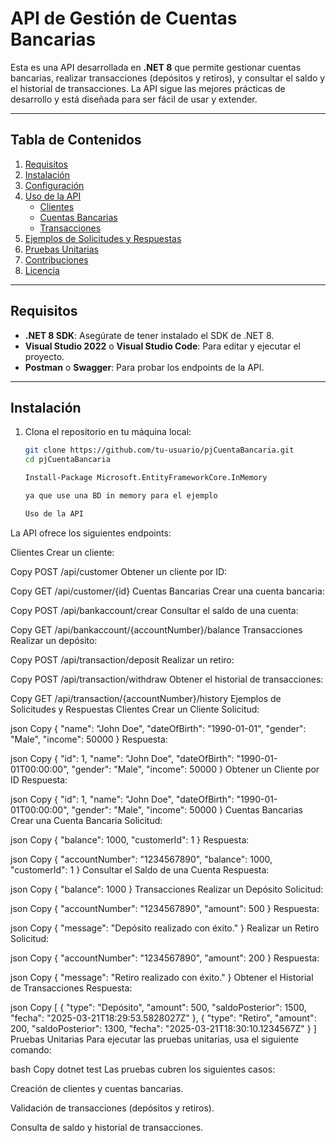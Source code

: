 # API de Gestión de Cuentas Bancarias

Esta es una API desarrollada en **.NET 8** que permite gestionar cuentas bancarias, realizar transacciones (depósitos y retiros), y consultar el saldo y el historial de transacciones. La API sigue las mejores prácticas de desarrollo y está diseñada para ser fácil de usar y extender.

---

## Tabla de Contenidos

1. [Requisitos](#requisitos)
2. [Instalación](#instalación)
3. [Configuración](#configuración)
4. [Uso de la API](#uso-de-la-api)
   - [Clientes](#clientes)
   - [Cuentas Bancarias](#cuentas-bancarias)
   - [Transacciones](#transacciones)
5. [Ejemplos de Solicitudes y Respuestas](#ejemplos-de-solicitudes-y-respuestas)
6. [Pruebas Unitarias](#pruebas-unitarias)
7. [Contribuciones](#contribuciones)
8. [Licencia](#licencia)

---

## Requisitos

- **.NET 8 SDK**: Asegúrate de tener instalado el SDK de .NET 8.
- **Visual Studio 2022** o **Visual Studio Code**: Para editar y ejecutar el proyecto.
- **Postman** o **Swagger**: Para probar los endpoints de la API.

---

## Instalación

1. Clona el repositorio en tu máquina local:

   ```bash
   git clone https://github.com/tu-usuario/pjCuentaBancaria.git
   cd pjCuentaBancaria

   Install-Package Microsoft.EntityFrameworkCore.InMemory

   ya que use una BD in memory para el ejemplo

   Uso de la API
La API ofrece los siguientes endpoints:

Clientes
Crear un cliente:

Copy
POST /api/customer
Obtener un cliente por ID:

Copy
GET /api/customer/{id}
Cuentas Bancarias
Crear una cuenta bancaria:

Copy
POST /api/bankaccount/crear
Consultar el saldo de una cuenta:

Copy
GET /api/bankaccount/{accountNumber}/balance
Transacciones
Realizar un depósito:

Copy
POST /api/transaction/deposit
Realizar un retiro:

Copy
POST /api/transaction/withdraw
Obtener el historial de transacciones:

Copy
GET /api/transaction/{accountNumber}/history
Ejemplos de Solicitudes y Respuestas
Clientes
Crear un Cliente
Solicitud:

json
Copy
{
  "name": "John Doe",
  "dateOfBirth": "1990-01-01",
  "gender": "Male",
  "income": 50000
}
Respuesta:

json
Copy
{
  "id": 1,
  "name": "John Doe",
  "dateOfBirth": "1990-01-01T00:00:00",
  "gender": "Male",
  "income": 50000
}
Obtener un Cliente por ID
Respuesta:

json
Copy
{
  "id": 1,
  "name": "John Doe",
  "dateOfBirth": "1990-01-01T00:00:00",
  "gender": "Male",
  "income": 50000
}
Cuentas Bancarias
Crear una Cuenta Bancaria
Solicitud:

json
Copy
{
  "balance": 1000,
  "customerId": 1
}
Respuesta:

json
Copy
{
  "accountNumber": "1234567890",
  "balance": 1000,
  "customerId": 1
}
Consultar el Saldo de una Cuenta
Respuesta:

json
Copy
{
  "balance": 1000
}
Transacciones
Realizar un Depósito
Solicitud:

json
Copy
{
  "accountNumber": "1234567890",
  "amount": 500
}
Respuesta:

json
Copy
{
  "message": "Depósito realizado con éxito."
}
Realizar un Retiro
Solicitud:

json
Copy
{
  "accountNumber": "1234567890",
  "amount": 200
}
Respuesta:

json
Copy
{
  "message": "Retiro realizado con éxito."
}
Obtener el Historial de Transacciones
Respuesta:

json
Copy
[
  {
    "type": "Depósito",
    "amount": 500,
    "saldoPosterior": 1500,
    "fecha": "2025-03-21T18:29:53.5828027Z"
  },
  {
    "type": "Retiro",
    "amount": 200,
    "saldoPosterior": 1300,
    "fecha": "2025-03-21T18:30:10.1234567Z"
  }
]
Pruebas Unitarias
Para ejecutar las pruebas unitarias, usa el siguiente comando:

bash
Copy
dotnet test
Las pruebas cubren los siguientes casos:

Creación de clientes y cuentas bancarias.

Validación de transacciones (depósitos y retiros).

Consulta de saldo y historial de transacciones.
